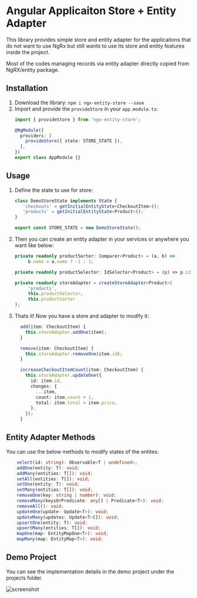 # Angular Applicaiton Store + Entity Adapter

This library provides simple store and entity adapter for the applicaitons that do not want to use NgRx but still wants to use its store and entity features inside the project. 

Most of the codes managing records via entity adapter directly copied from NgRX/entity package.

## Installation
1. Download the library: `npm i ngx-entity-store --save`
2. Import and provide the `provideStore` in your `app.module.ts`:
    ```typescript
    import { provideStore } from 'ngx-entity-store';

    @NgModule({
      providers: [
        provideStore({ state: STORE_STATE }),
      ],
    })
    export class AppModule {}
    ```
## Usage
    
1. Define the state to use for store:
   ```typescript
   class DemoStoreState implements State {
      'checkouts' = getInitialEntityState<CheckoutItem>();
      'products' = getInitialEntityState<Product>();
   }

   export const STORE_STATE = new DemoStoreState();
   ```
2. Then you can create an entity adapter in your services or anywhere you want like below:
   ```typescript
   private readonly productSorter: Comparer<Product> = (a, b) =>
        b.name > a.name ? -1 : 1;
   
   private readonly productSelector: IdSelector<Product> = (p) => p.id;

   private readonly storeAdapter = createStoreAdapter<Product>(
        'products',
        this.productSelector,
        this.productSorter
   );
   ```
3. Thats it! Now you have a store and adapter to modify it:
    ```typescript
      add(item: CheckoutItem) {
        this.storeAdapter.addOne(item);
      }
    
      remove(item: CheckoutItem) {
        this.storeAdapter.removeOne(item.id);
      }
    
      increaseCheckoutItemCount(item: CheckoutItem) {
        this.storeAdapter.updateOne({
          id: item.id,
          changes: {
            ...item,
            count: item.count + 1,
            total: item.total + item.price,
          },
        });
      }
    ```

## Entity Adapter Methods
You can use the below methods to modify states of the entites:
```typescript
    select(id: string): Observable<T | undefined>;
    addOne(entity: T): void;
    addMany(entities: T[]): void;
    setAll(entities: T[]): void;
    setOne(entity: T): void;
    setMany(entities: T[]): void;
    removeOne(key: string | number): void;
    removeMany(keysOrPredicate: any[] | Predicate<T>): void;
    removeAll(): void;
    updateOne(update: Update<T>): void;
    updateMany(updates: Update<T>[]): void;
    upsertOne(entity: T): void;
    upsertMany(entities: T[]): void;
    mapOne(map: EntityMapOne<T>): void;
    mapMany(map: EntityMap<T>): void;
 ```

## Demo Project
You can see the implementation details in the demo project under the projects folder.

![screenshot](https://github.com/user-attachments/assets/390e7170-467b-4dcf-90f7-3153eb69d774)
